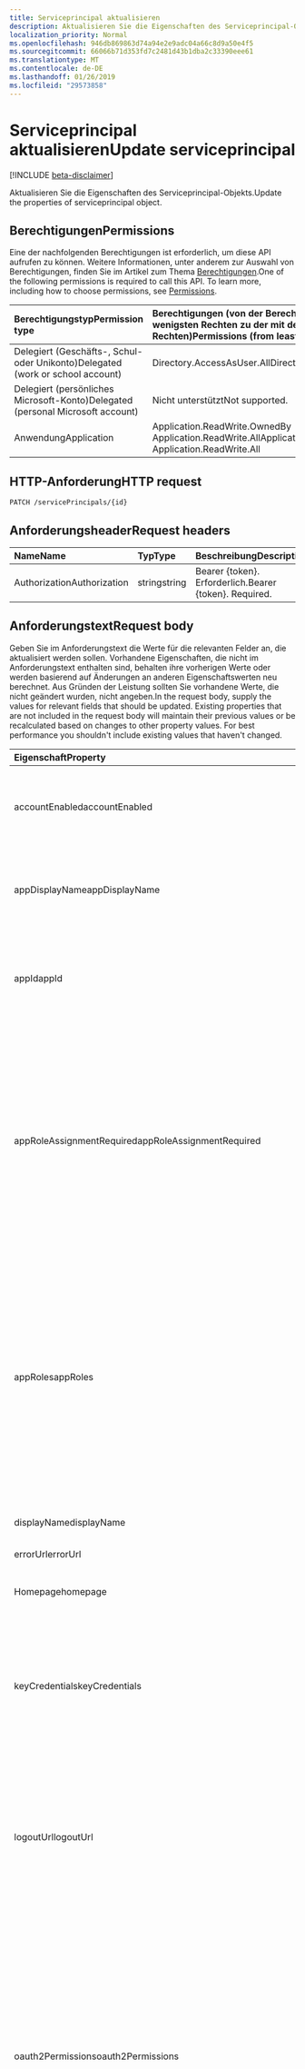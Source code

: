 ```yaml
---
title: Serviceprincipal aktualisieren
description: Aktualisieren Sie die Eigenschaften des Serviceprincipal-Objekts.
localization_priority: Normal
ms.openlocfilehash: 946db869863d74a94e2e9adc04a66c8d9a50e4f5
ms.sourcegitcommit: 66066b71d353fd7c2481d43b1dba2c33390eee61
ms.translationtype: MT
ms.contentlocale: de-DE
ms.lasthandoff: 01/26/2019
ms.locfileid: "29573858"
---
```

# <a name="update-serviceprincipal"></a><span data-ttu-id="9ed9d-103">Serviceprincipal aktualisieren</span><span class="sxs-lookup"><span data-stu-id="9ed9d-103">Update serviceprincipal</span></span>

[!INCLUDE [beta-disclaimer](../../includes/beta-disclaimer.md)]

<span data-ttu-id="9ed9d-104">Aktualisieren Sie die Eigenschaften des Serviceprincipal-Objekts.</span><span class="sxs-lookup"><span data-stu-id="9ed9d-104">Update the properties of serviceprincipal object.</span></span>
## <a name="permissions"></a><span data-ttu-id="9ed9d-105">Berechtigungen</span><span class="sxs-lookup"><span data-stu-id="9ed9d-105">Permissions</span></span>
<span data-ttu-id="9ed9d-p101">Eine der nachfolgenden Berechtigungen ist erforderlich, um diese API aufrufen zu können. Weitere Informationen, unter anderem zur Auswahl von Berechtigungen, finden Sie im Artikel zum Thema [Berechtigungen](/graph/permissions-reference).</span><span class="sxs-lookup"><span data-stu-id="9ed9d-p101">One of the following permissions is required to call this API. To learn more, including how to choose permissions, see [Permissions](/graph/permissions-reference).</span></span>

|<span data-ttu-id="9ed9d-108">Berechtigungstyp</span><span class="sxs-lookup"><span data-stu-id="9ed9d-108">Permission type</span></span>      | <span data-ttu-id="9ed9d-109">Berechtigungen (von der Berechtigung mit den wenigsten Rechten zu der mit den meisten Rechten)</span><span class="sxs-lookup"><span data-stu-id="9ed9d-109">Permissions (from least to most privileged)</span></span>              |
|:--------------------|:---------------------------------------------------------|
|<span data-ttu-id="9ed9d-110">Delegiert (Geschäfts-, Schul- oder Unikonto)</span><span class="sxs-lookup"><span data-stu-id="9ed9d-110">Delegated (work or school account)</span></span> | <span data-ttu-id="9ed9d-111">Directory.AccessAsUser.All</span><span class="sxs-lookup"><span data-stu-id="9ed9d-111">Directory.AccessAsUser.All</span></span>    |
|<span data-ttu-id="9ed9d-112">Delegiert (persönliches Microsoft-Konto)</span><span class="sxs-lookup"><span data-stu-id="9ed9d-112">Delegated (personal Microsoft account)</span></span> | <span data-ttu-id="9ed9d-113">Nicht unterstützt</span><span class="sxs-lookup"><span data-stu-id="9ed9d-113">Not supported.</span></span>    |
|<span data-ttu-id="9ed9d-114">Anwendung</span><span class="sxs-lookup"><span data-stu-id="9ed9d-114">Application</span></span> | <span data-ttu-id="9ed9d-115">Application.ReadWrite.OwnedBy Application.ReadWrite.All</span><span class="sxs-lookup"><span data-stu-id="9ed9d-115">Application.ReadWrite.OwnedBy, Application.ReadWrite.All</span></span> |

## <a name="http-request"></a><span data-ttu-id="9ed9d-116">HTTP-Anforderung</span><span class="sxs-lookup"><span data-stu-id="9ed9d-116">HTTP request</span></span>
<!-- { "blockType": "ignored" } -->
```http
PATCH /servicePrincipals/{id}
```
## <a name="request-headers"></a><span data-ttu-id="9ed9d-117">Anforderungsheader</span><span class="sxs-lookup"><span data-stu-id="9ed9d-117">Request headers</span></span>
| <span data-ttu-id="9ed9d-118">Name</span><span class="sxs-lookup"><span data-stu-id="9ed9d-118">Name</span></span>       | <span data-ttu-id="9ed9d-119">Typ</span><span class="sxs-lookup"><span data-stu-id="9ed9d-119">Type</span></span> | <span data-ttu-id="9ed9d-120">Beschreibung</span><span class="sxs-lookup"><span data-stu-id="9ed9d-120">Description</span></span>|
|:-----------|:------|:----------|
| <span data-ttu-id="9ed9d-121">Authorization</span><span class="sxs-lookup"><span data-stu-id="9ed9d-121">Authorization</span></span>  | <span data-ttu-id="9ed9d-122">string</span><span class="sxs-lookup"><span data-stu-id="9ed9d-122">string</span></span>  | <span data-ttu-id="9ed9d-p102">Bearer {token}. Erforderlich.</span><span class="sxs-lookup"><span data-stu-id="9ed9d-p102">Bearer {token}. Required.</span></span> |

## <a name="request-body"></a><span data-ttu-id="9ed9d-125">Anforderungstext</span><span class="sxs-lookup"><span data-stu-id="9ed9d-125">Request body</span></span>
<span data-ttu-id="9ed9d-p103">Geben Sie im Anforderungstext die Werte für die relevanten Felder an, die aktualisiert werden sollen. Vorhandene Eigenschaften, die nicht im Anforderungstext enthalten sind, behalten ihre vorherigen Werte oder werden basierend auf Änderungen an anderen Eigenschaftswerten neu berechnet. Aus Gründen der Leistung sollten Sie vorhandene Werte, die nicht geändert wurden, nicht angeben.</span><span class="sxs-lookup"><span data-stu-id="9ed9d-p103">In the request body, supply the values for relevant fields that should be updated. Existing properties that are not included in the request body will maintain their previous values or be recalculated based on changes to other property values. For best performance you shouldn't include existing values that haven't changed.</span></span>

| <span data-ttu-id="9ed9d-129">Eigenschaft</span><span class="sxs-lookup"><span data-stu-id="9ed9d-129">Property</span></span>     | <span data-ttu-id="9ed9d-130">Typ</span><span class="sxs-lookup"><span data-stu-id="9ed9d-130">Type</span></span>   |<span data-ttu-id="9ed9d-131">Beschreibung</span><span class="sxs-lookup"><span data-stu-id="9ed9d-131">Description</span></span>|
|:---------------|:--------|:----------|
|<span data-ttu-id="9ed9d-132">accountEnabled</span><span class="sxs-lookup"><span data-stu-id="9ed9d-132">accountEnabled</span></span>|<span data-ttu-id="9ed9d-133">Boolean</span><span class="sxs-lookup"><span data-stu-id="9ed9d-133">Boolean</span></span>|                <span data-ttu-id="9ed9d-134">**true,** Wenn das Dienstkonto für den Prinzipal aktiviert ist. anderenfalls **false**.</span><span class="sxs-lookup"><span data-stu-id="9ed9d-134">**true** if the service principal account is enabled; otherwise, **false**.</span></span>            |
|<span data-ttu-id="9ed9d-135">appDisplayName</span><span class="sxs-lookup"><span data-stu-id="9ed9d-135">appDisplayName</span></span>|<span data-ttu-id="9ed9d-136">String</span><span class="sxs-lookup"><span data-stu-id="9ed9d-136">String</span></span>|<span data-ttu-id="9ed9d-137">Der Anzeigename, der von der zugeordneten Anwendung verfügbar gemacht werden.</span><span class="sxs-lookup"><span data-stu-id="9ed9d-137">The display name exposed by the associated application.</span></span>|
|<span data-ttu-id="9ed9d-138">appId</span><span class="sxs-lookup"><span data-stu-id="9ed9d-138">appId</span></span>|<span data-ttu-id="9ed9d-139">Zeichenfolge</span><span class="sxs-lookup"><span data-stu-id="9ed9d-139">String</span></span>|<span data-ttu-id="9ed9d-140">Der eindeutige Bezeichner für die zugewiesene Anwendung (dessen **AppId** -Eigenschaft).</span><span class="sxs-lookup"><span data-stu-id="9ed9d-140">The unique identifier for the associated application (its **appId** property).</span></span>|
|<span data-ttu-id="9ed9d-141">appRoleAssignmentRequired</span><span class="sxs-lookup"><span data-stu-id="9ed9d-141">appRoleAssignmentRequired</span></span>|<span data-ttu-id="9ed9d-142">Boolean</span><span class="sxs-lookup"><span data-stu-id="9ed9d-142">Boolean</span></span>|<span data-ttu-id="9ed9d-143">Gibt an, ob ein **AppRoleAssignment** für einen Benutzer oder Gruppe erforderlich ist, bevor Azure AD einen Benutzer oder eine Zugriffstoken an die Anwendung ausstellt.</span><span class="sxs-lookup"><span data-stu-id="9ed9d-143">Specifies whether an **appRoleAssignment** to a user or group is required before Azure AD will issue a user or access token to the application.</span></span>                            <span data-ttu-id="9ed9d-144">**Notes**: erfordert Version 1.5 oder neuere, nicht NULL-Werte zulässt.</span><span class="sxs-lookup"><span data-stu-id="9ed9d-144">**Notes**: Requires version 1.5 or newer, not nullable.</span></span>            |
|<span data-ttu-id="9ed9d-145">appRoles</span><span class="sxs-lookup"><span data-stu-id="9ed9d-145">appRoles</span></span>| <span data-ttu-id="9ed9d-146">[microsoft.graph.appRole](../resources/approle.md) -Auflistung</span><span class="sxs-lookup"><span data-stu-id="9ed9d-146">[microsoft.graph.appRole](../resources/approle.md) collection</span></span>|<span data-ttu-id="9ed9d-147">Die Rollen der Anwendung von der zugeordneten Anwendung verfügbar gemacht werden.</span><span class="sxs-lookup"><span data-stu-id="9ed9d-147">The application roles exposed by the associated application.</span></span> <span data-ttu-id="9ed9d-148">Weitere Informationen finden Sie in der Definition der **AppRoles** -Eigenschaft in der Anwendung Entität **Notes**: erfordert Version 1.5 oder neuere, nicht NULL-Werte zulässt.</span><span class="sxs-lookup"><span data-stu-id="9ed9d-148">For more information see the **appRoles** property definition on the application entity                            **Notes**: Requires version 1.5 or newer, not nullable.</span></span>            |
|<span data-ttu-id="9ed9d-149">displayName</span><span class="sxs-lookup"><span data-stu-id="9ed9d-149">displayName</span></span>|<span data-ttu-id="9ed9d-150">String</span><span class="sxs-lookup"><span data-stu-id="9ed9d-150">String</span></span>|<span data-ttu-id="9ed9d-151">Der Anzeigename für den Dienstprinzipal.</span><span class="sxs-lookup"><span data-stu-id="9ed9d-151">The display name for the service principal.</span></span>|
|<span data-ttu-id="9ed9d-152">errorUrl</span><span class="sxs-lookup"><span data-stu-id="9ed9d-152">errorUrl</span></span>|<span data-ttu-id="9ed9d-153">String</span><span class="sxs-lookup"><span data-stu-id="9ed9d-153">String</span></span>|            |
|<span data-ttu-id="9ed9d-154">Homepage</span><span class="sxs-lookup"><span data-stu-id="9ed9d-154">homepage</span></span>|<span data-ttu-id="9ed9d-155">String</span><span class="sxs-lookup"><span data-stu-id="9ed9d-155">String</span></span>|<span data-ttu-id="9ed9d-156">Die URL zur Homepage der zugehörigen Anwendung.</span><span class="sxs-lookup"><span data-stu-id="9ed9d-156">The URL to the homepage of the associated application.</span></span>|
|<span data-ttu-id="9ed9d-157">keyCredentials</span><span class="sxs-lookup"><span data-stu-id="9ed9d-157">keyCredentials</span></span>|<span data-ttu-id="9ed9d-158">microsoft.graph.keyCredential</span><span class="sxs-lookup"><span data-stu-id="9ed9d-158">microsoft.graph.keyCredential</span></span>|<span data-ttu-id="9ed9d-159">Die Auflistung von wichtigen Anmeldeinformationen, die dem Prinzipal Dienst zugeordnet sind.</span><span class="sxs-lookup"><span data-stu-id="9ed9d-159">The collection of key credentials associated with the service principal.</span></span>                            <span data-ttu-id="9ed9d-160">**Hinweis:** Lässt keine Nullwerte zu.</span><span class="sxs-lookup"><span data-stu-id="9ed9d-160">**Notes**: not nullable.</span></span>            |
|<span data-ttu-id="9ed9d-161">logoutUrl</span><span class="sxs-lookup"><span data-stu-id="9ed9d-161">logoutUrl</span></span>|<span data-ttu-id="9ed9d-162">String</span><span class="sxs-lookup"><span data-stu-id="9ed9d-162">String</span></span>| <span data-ttu-id="9ed9d-163">Gibt die URL, die von Microsoft Autorisierungsdienst Abmelden ein Benutzer mit der [Vorderseite-Kanal](https://openid.net/specs/openid-connect-frontchannel-1_0.html), [Back-Kanal](https://openid.net/specs/openid-connect-backchannel-1_0.html) oder SAML Abmeldung Protokolle verwendet werden soll.</span><span class="sxs-lookup"><span data-stu-id="9ed9d-163">Specifies the URL that will be used by Microsoft's authorization service to logout an user using [front-channel](https://openid.net/specs/openid-connect-frontchannel-1_0.html), [back-channel](https://openid.net/specs/openid-connect-backchannel-1_0.html) or SAML logout protocols.</span></span> |
|<span data-ttu-id="9ed9d-164">oauth2Permissions</span><span class="sxs-lookup"><span data-stu-id="9ed9d-164">oauth2Permissions</span></span>|<span data-ttu-id="9ed9d-165">microsoft.graph.oAuth2Permission</span><span class="sxs-lookup"><span data-stu-id="9ed9d-165">microsoft.graph.oAuth2Permission</span></span>|<span data-ttu-id="9ed9d-166">Die OAuth 2.0-Berechtigungen von der zugeordneten Anwendung verfügbar gemacht werden.</span><span class="sxs-lookup"><span data-stu-id="9ed9d-166">The OAuth 2.0 permissions exposed by the associated application.</span></span> <span data-ttu-id="9ed9d-167">Weitere Informationen finden Sie in der Definition der **oauth2Permissions** -Eigenschaft in der Anwendung Entität.</span><span class="sxs-lookup"><span data-stu-id="9ed9d-167">For more information see the **oauth2Permissions** property definition on the application entity.</span></span>                            <span data-ttu-id="9ed9d-168">**Notes**: erfordert Version 1.5 oder neuere, nicht NULL-Werte zulässt.</span><span class="sxs-lookup"><span data-stu-id="9ed9d-168">**Notes**: Requires version 1.5 or newer, not nullable.</span></span>            |
|<span data-ttu-id="9ed9d-169">passwordCredentials</span><span class="sxs-lookup"><span data-stu-id="9ed9d-169">passwordCredentials</span></span>|<span data-ttu-id="9ed9d-170">microsoft.graph.passwordCredential</span><span class="sxs-lookup"><span data-stu-id="9ed9d-170">microsoft.graph.passwordCredential</span></span>|<span data-ttu-id="9ed9d-171">Die Auflistung von Anmeldeinformationen den Dienstprinzipal zugeordnet.</span><span class="sxs-lookup"><span data-stu-id="9ed9d-171">The collection of password credentials associated with the service principal.</span></span>                            <span data-ttu-id="9ed9d-172">**Hinweis:** Lässt keine Nullwerte zu.</span><span class="sxs-lookup"><span data-stu-id="9ed9d-172">**Notes**: not nullable.</span></span>            |
|<span data-ttu-id="9ed9d-173">preferredTokenSigningKeyThumbprint</span><span class="sxs-lookup"><span data-stu-id="9ed9d-173">preferredTokenSigningKeyThumbprint</span></span>|<span data-ttu-id="9ed9d-174">String</span><span class="sxs-lookup"><span data-stu-id="9ed9d-174">String</span></span>|<span data-ttu-id="9ed9d-175">Nur für interne Zwecke vorbehalten.</span><span class="sxs-lookup"><span data-stu-id="9ed9d-175">Reserved for internal use only.</span></span> <span data-ttu-id="9ed9d-176">Schreiben oder verlassen sich andernfalls auf diese Eigenschaft nicht.</span><span class="sxs-lookup"><span data-stu-id="9ed9d-176">Do not write or otherwise rely on this property.</span></span> <span data-ttu-id="9ed9d-177">Kann in zukünftigen Versionen entfernt werden.</span><span class="sxs-lookup"><span data-stu-id="9ed9d-177">May be removed in future versions.</span></span>                            <span data-ttu-id="9ed9d-178">**Notes**: erfordert Version 1.5 oder höher.</span><span class="sxs-lookup"><span data-stu-id="9ed9d-178">**Notes**: Requires version 1.5 or newer.</span></span>            |
|<span data-ttu-id="9ed9d-179">publisherName</span><span class="sxs-lookup"><span data-stu-id="9ed9d-179">publisherName</span></span>|<span data-ttu-id="9ed9d-180">String</span><span class="sxs-lookup"><span data-stu-id="9ed9d-180">String</span></span>|<span data-ttu-id="9ed9d-181">Der Anzeigename des Mandanten in dem verbundenen Anwendung angegeben wird.</span><span class="sxs-lookup"><span data-stu-id="9ed9d-181">The display name of the tenant in which the associated application is specified.</span></span>|
|<span data-ttu-id="9ed9d-182">replyUrls</span><span class="sxs-lookup"><span data-stu-id="9ed9d-182">replyUrls</span></span>|<span data-ttu-id="9ed9d-183">String</span><span class="sxs-lookup"><span data-stu-id="9ed9d-183">String</span></span>|<span data-ttu-id="9ed9d-184">Die URLs, dass Benutzertoken, um für die Anmeldung mit der zugeordneten Anwendung oder die Umleitung URIs, dass OAuth 2.0 Autorisierungscodes gesendet werden und Zugriffstoken werden für die zugewiesene Anwendung an.</span><span class="sxs-lookup"><span data-stu-id="9ed9d-184">The URLs that user tokens are sent to for sign in with the associated application, or the redirect URIs that OAuth 2.0 authorization codes and access tokens are sent to for the associated application.</span></span>                            <span data-ttu-id="9ed9d-185">**Hinweis:** Lässt keine Nullwerte zu.</span><span class="sxs-lookup"><span data-stu-id="9ed9d-185">**Notes**: not nullable.</span></span>            |
|<span data-ttu-id="9ed9d-186">samlMetadataUrl</span><span class="sxs-lookup"><span data-stu-id="9ed9d-186">samlMetadataUrl</span></span>|<span data-ttu-id="9ed9d-187">String</span><span class="sxs-lookup"><span data-stu-id="9ed9d-187">String</span></span>|            |
|<span data-ttu-id="9ed9d-188">servicePrincipalNames</span><span class="sxs-lookup"><span data-stu-id="9ed9d-188">servicePrincipalNames</span></span>|<span data-ttu-id="9ed9d-189">String</span><span class="sxs-lookup"><span data-stu-id="9ed9d-189">String</span></span>|<span data-ttu-id="9ed9d-190">Die URIs, mit denen die zugewiesene Anwendung identifiziert.</span><span class="sxs-lookup"><span data-stu-id="9ed9d-190">The URIs that identify the associated application.</span></span> <span data-ttu-id="9ed9d-191">Weitere Informationen finden Sie unter [Application Objects und Service Principal-Objekte](https://msdn.microsoft.com/library/azure/dn132633.aspx).</span><span class="sxs-lookup"><span data-stu-id="9ed9d-191">For more information see, [Application Objects and Service Principal Objects](https://msdn.microsoft.com/library/azure/dn132633.aspx).</span></span>                            <span data-ttu-id="9ed9d-192">**Notes**: keine Nullwerte zulassen der **any** -Operator ist erforderlich für Filterausdrücke auf mehrwertige Eigenschaften; Weitere Informationen finden Sie unter [unterstützte Abfragen, Filter, und Paging-Optionen](https://msdn.microsoft.com/library/azure/dn727074.aspx).</span><span class="sxs-lookup"><span data-stu-id="9ed9d-192">**Notes**: not nullable, the **any** operator is required for filter expressions on multi-valued properties; for more information, see [Supported Queries, Filters, and Paging Options](https://msdn.microsoft.com/library/azure/dn727074.aspx).</span></span>            |
|<span data-ttu-id="9ed9d-193">tags</span><span class="sxs-lookup"><span data-stu-id="9ed9d-193">tags</span></span>|<span data-ttu-id="9ed9d-194">String</span><span class="sxs-lookup"><span data-stu-id="9ed9d-194">String</span></span>|                                        <span data-ttu-id="9ed9d-195">**Hinweis:** Lässt keine Nullwerte zu.</span><span class="sxs-lookup"><span data-stu-id="9ed9d-195">**Notes**: not nullable.</span></span>            |

## <a name="response"></a><span data-ttu-id="9ed9d-196">Antwort</span><span class="sxs-lookup"><span data-stu-id="9ed9d-196">Response</span></span>

<span data-ttu-id="9ed9d-197">Wenn der Vorgang erfolgreich war, gibt diese Methode einen `200 OK` Antwortcode und aktualisierte [ServicePrincipal](../resources/serviceprincipal.md) -Objekts in der Antworttext.</span><span class="sxs-lookup"><span data-stu-id="9ed9d-197">If successful, this method returns a `200 OK` response code and updated [servicePrincipal](../resources/serviceprincipal.md) object in the response body.</span></span>
## <a name="example"></a><span data-ttu-id="9ed9d-198">Beispiel</span><span class="sxs-lookup"><span data-stu-id="9ed9d-198">Example</span></span>
##### <a name="request"></a><span data-ttu-id="9ed9d-199">Anforderung</span><span class="sxs-lookup"><span data-stu-id="9ed9d-199">Request</span></span>
<span data-ttu-id="9ed9d-200">Nachfolgend sehen Sie ein Beispiel der Anforderung.</span><span class="sxs-lookup"><span data-stu-id="9ed9d-200">Here is an example of the request.</span></span>
<!-- {
  "blockType": "request",
  "name": "update_serviceprincipal"
}-->
```http
PATCH https://graph.microsoft.com/beta/servicePrincipals/{id}
Content-type: application/json
Content-length: 391

{
  "accountEnabled": true,
  "addIns": [
    {
      "id": "id-value",
      "type": "type-value",
      "properties": [
        {
          "key": "key-value",
          "value": "value-value"
        }
      ]
    }
  ],
  "appDisplayName": "appDisplayName-value",
  "appId": "appId-value",
  "appOwnerOrganizationId": "appOwnerOrganizationId-value",
  "appRoleAssignmentRequired": true
}
```
##### <a name="response"></a><span data-ttu-id="9ed9d-201">Antwort</span><span class="sxs-lookup"><span data-stu-id="9ed9d-201">Response</span></span>
<span data-ttu-id="9ed9d-p112">Nachfolgend sehen Sie ein Beispiel der Antwort. Hinweis: Das hier gezeigte Antwortobjekt ist möglicherweise aus Platzgründen abgeschnitten. Von einem tatsächlichen Aufruf werden alle Eigenschaften zurückgegeben.</span><span class="sxs-lookup"><span data-stu-id="9ed9d-p112">Here is an example of the response. Note: The response object shown here may be truncated for brevity. All of the properties will be returned from an actual call.</span></span>
<!-- {
  "blockType": "response",
  "truncated": true,
  "@odata.type": "microsoft.graph.servicePrincipal"
} -->
```http
HTTP/1.1 200 OK
Content-type: application/json
Content-length: 391

{
  "accountEnabled": true,
  "addIns": [
    {
      "id": "id-value",
      "type": "type-value",
      "properties": [
        {
          "key": "key-value",
          "value": "value-value"
        }
      ]
    }
  ],
  "appDisplayName": "appDisplayName-value",
  "appId": "appId-value",
  "appOwnerOrganizationId": "appOwnerOrganizationId-value",
  "appRoleAssignmentRequired": true
}
```

<!-- uuid: 8fcb5dbc-d5aa-4681-8e31-b001d5168d79
2015-10-25 14:57:30 UTC -->
<!--
{
  "type": "#page.annotation",
  "description": "Update serviceprincipal",
  "keywords": "",
  "section": "documentation",
  "tocPath": "",
  "suppressions": [
    "Error: /api-reference/beta/api/serviceprincipal-update.md:\r\n      Exception processing links.\r\n    System.ArgumentException: Link Definition was null. Link text: !INCLUDE [beta-disclaimer](../../includes/beta-disclaimer.md)\r\n      at ApiDoctor.Validation.DocFile.get_LinkDestinations()\r\n      at ApiDoctor.Validation.DocSet.ValidateLinks(Boolean includeWarnings, String[] relativePathForFiles, IssueLogger issues, Boolean requireFilenameCaseMatch, Boolean printOrphanedFiles)"
  ]
}
-->
